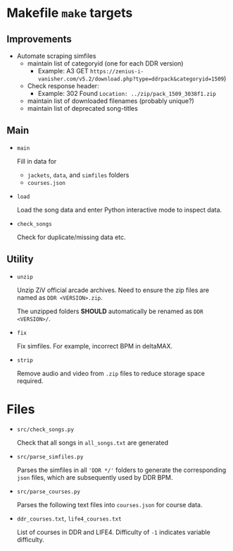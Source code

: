 # Makefile `make` targets

## Improvements
- Automate scraping simfiles
    - maintain list of categoryid (one for each DDR version)
        - Example: A3 GET `https://zenius-i-vanisher.com/v5.2/download.php?type=ddrpack&categoryid=1509`)
    - Check response header:
        - Example: 302 Found `Location: ../zip/pack_1509_3038f1.zip`     
    - maintain list of downloaded filenames (probably unique?)
    - maintain list of deprecated song-titles

## Main
- `main`

    Fill in data for 
    - `jackets`, `data`, and `simfiles` folders
    - `courses.json`

- `load`

    Load the song data and enter Python interactive mode to inspect data.


- `check_songs`
    
    Check for duplicate/missing data etc.

## Utility
- `unzip`

    Unzip ZiV official arcade archives. Need to ensure the zip files are named as `DDR <VERSION>.zip`.

    The unzipped folders **SHOULD** automatically be renamed as `DDR <VERSION>/`.

- `fix` 

    Fix simfiles. For example, incorrect BPM in deltaMAX.

- `strip`

    Remove audio and video from `.zip` files to reduce storage space required.

# Files

- `src/check_songs.py`

    Check that all songs in `all_songs.txt` are generated

- `src/parse_simfiles.py`

    Parses the simfiles in all `'DDR */'` folders to generate the corresponding `json` files, which are subsequently used by DDR BPM.

- `src/parse_courses.py`

    Parses the following text files into `courses.json` for course data.

- `ddr_courses.txt`, `life4_courses.txt`

    List of courses in DDR and LIFE4. Difficulty of `-1` indicates variable difficulty.
